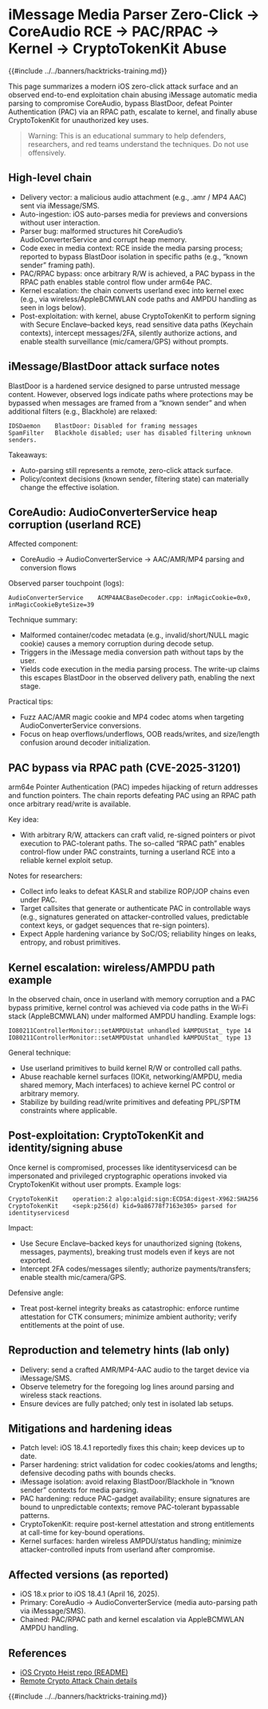 # iMessage Media Parser Zero-Click → CoreAudio RCE → PAC/RPAC → Kernel → CryptoTokenKit Abuse

{{#include ../../banners/hacktricks-training.md}}

This page summarizes a modern iOS zero-click attack surface and an observed end-to-end exploitation chain abusing iMessage automatic media parsing to compromise CoreAudio, bypass BlastDoor, defeat Pointer Authentication (PAC) via an RPAC path, escalate to kernel, and finally abuse CryptoTokenKit for unauthorized key uses.

> Warning: This is an educational summary to help defenders, researchers, and red teams understand the techniques. Do not use offensively.

## High-level chain

- Delivery vector: a malicious audio attachment (e.g., .amr / MP4 AAC) sent via iMessage/SMS.
- Auto-ingestion: iOS auto-parses media for previews and conversions without user interaction.
- Parser bug: malformed structures hit CoreAudio’s AudioConverterService and corrupt heap memory.
- Code exec in media context: RCE inside the media parsing process; reported to bypass BlastDoor isolation in specific paths (e.g., “known sender” framing path).
- PAC/RPAC bypass: once arbitrary R/W is achieved, a PAC bypass in the RPAC path enables stable control flow under arm64e PAC.
- Kernel escalation: the chain converts userland exec into kernel exec (e.g., via wireless/AppleBCMWLAN code paths and AMPDU handling as seen in logs below).
- Post-exploitation: with kernel, abuse CryptoTokenKit to perform signing with Secure Enclave–backed keys, read sensitive data paths (Keychain contexts), intercept messages/2FA, silently authorize actions, and enable stealth surveillance (mic/camera/GPS) without prompts.

## iMessage/BlastDoor attack surface notes

BlastDoor is a hardened service designed to parse untrusted message content. However, observed logs indicate paths where protections may be bypassed when messages are framed from a “known sender” and when additional filters (e.g., Blackhole) are relaxed:

```text
IDSDaemon    BlastDoor: Disabled for framing messages
SpamFilter   Blackhole disabled; user has disabled filtering unknown senders.
```

Takeaways:
- Auto-parsing still represents a remote, zero-click attack surface.
- Policy/context decisions (known sender, filtering state) can materially change the effective isolation.

## CoreAudio: AudioConverterService heap corruption (userland RCE)

Affected component:
- CoreAudio → AudioConverterService → AAC/AMR/MP4 parsing and conversion flows

Observed parser touchpoint (logs):

```text
AudioConverterService    ACMP4AACBaseDecoder.cpp: inMagicCookie=0x0, inMagicCookieByteSize=39
```

Technique summary:
- Malformed container/codec metadata (e.g., invalid/short/NULL magic cookie) causes a memory corruption during decode setup.
- Triggers in the iMessage media conversion path without taps by the user.
- Yields code execution in the media parsing process. The write-up claims this escapes BlastDoor in the observed delivery path, enabling the next stage.

Practical tips:
- Fuzz AAC/AMR magic cookie and MP4 codec atoms when targeting AudioConverterService conversions.
- Focus on heap overflows/underflows, OOB reads/writes, and size/length confusion around decoder initialization.

## PAC bypass via RPAC path (CVE-2025-31201)

arm64e Pointer Authentication (PAC) impedes hijacking of return addresses and function pointers. The chain reports defeating PAC using an RPAC path once arbitrary read/write is available.

Key idea:
- With arbitrary R/W, attackers can craft valid, re-signed pointers or pivot execution to PAC-tolerant paths. The so-called “RPAC path” enables control-flow under PAC constraints, turning a userland RCE into a reliable kernel exploit setup.

Notes for researchers:
- Collect info leaks to defeat KASLR and stabilize ROP/JOP chains even under PAC.
- Target callsites that generate or authenticate PAC in controllable ways (e.g., signatures generated on attacker-controlled values, predictable context keys, or gadget sequences that re-sign pointers).
- Expect Apple hardening variance by SoC/OS; reliability hinges on leaks, entropy, and robust primitives.

## Kernel escalation: wireless/AMPDU path example

In the observed chain, once in userland with memory corruption and a PAC bypass primitive, kernel control was achieved via code paths in the Wi‑Fi stack (AppleBCMWLAN) under malformed AMPDU handling. Example logs:

```text
IO80211ControllerMonitor::setAMPDUstat unhandled kAMPDUStat_ type 14
IO80211ControllerMonitor::setAMPDUstat unhandled kAMPDUStat_ type 13
```

General technique:
- Use userland primitives to build kernel R/W or controlled call paths.
- Abuse reachable kernel surfaces (IOKit, networking/AMPDU, media shared memory, Mach interfaces) to achieve kernel PC control or arbitrary memory.
- Stabilize by building read/write primitives and defeating PPL/SPTM constraints where applicable.

## Post-exploitation: CryptoTokenKit and identity/signing abuse

Once kernel is compromised, processes like identityservicesd can be impersonated and privileged cryptographic operations invoked via CryptoTokenKit without user prompts. Example logs:

```text
CryptoTokenKit    operation:2 algo:algid:sign:ECDSA:digest-X962:SHA256
CryptoTokenKit    <sepk:p256(d) kid=9a86778f7163e305> parsed for identityservicesd
```

Impact:
- Use Secure Enclave–backed keys for unauthorized signing (tokens, messages, payments), breaking trust models even if keys are not exported.
- Intercept 2FA codes/messages silently; authorize payments/transfers; enable stealth mic/camera/GPS.

Defensive angle:
- Treat post-kernel integrity breaks as catastrophic: enforce runtime attestation for CTK consumers; minimize ambient authority; verify entitlements at the point of use.

## Reproduction and telemetry hints (lab only)

- Delivery: send a crafted AMR/MP4-AAC audio to the target device via iMessage/SMS.
- Observe telemetry for the foregoing log lines around parsing and wireless stack reactions.
- Ensure devices are fully patched; only test in isolated lab setups.

## Mitigations and hardening ideas

- Patch level: iOS 18.4.1 reportedly fixes this chain; keep devices up to date.
- Parser hardening: strict validation for codec cookies/atoms and lengths; defensive decoding paths with bounds checks.
- iMessage isolation: avoid relaxing BlastDoor/Blackhole in “known sender” contexts for media parsing.
- PAC hardening: reduce PAC-gadget availability; ensure signatures are bound to unpredictable contexts; remove PAC-tolerant bypassable patterns.
- CryptoTokenKit: require post-kernel attestation and strong entitlements at call-time for key-bound operations.
- Kernel surfaces: harden wireless AMPDU/status handling; minimize attacker-controlled inputs from userland after compromise.

## Affected versions (as reported)

- iOS 18.x prior to iOS 18.4.1 (April 16, 2025).
- Primary: CoreAudio → AudioConverterService (media auto-parsing path via iMessage/SMS).
- Chained: PAC/RPAC path and kernel escalation via AppleBCMWLAN AMPDU handling.

## References

- [iOS Crypto Heist repo (README)](https://github.com/JGoyd/iOS-Attack-Chain-CVE-2025-31200-CVE-2025-31201)
- [Remote Crypto Attack Chain details](https://github.com/JGoyd/iOS-Attack-Chain-CVE-2025-31200-CVE-2025-31201/blob/main/Remote%20Crypto%20Attack%20Chain%20.md)

{{#include ../../banners/hacktricks-training.md}}